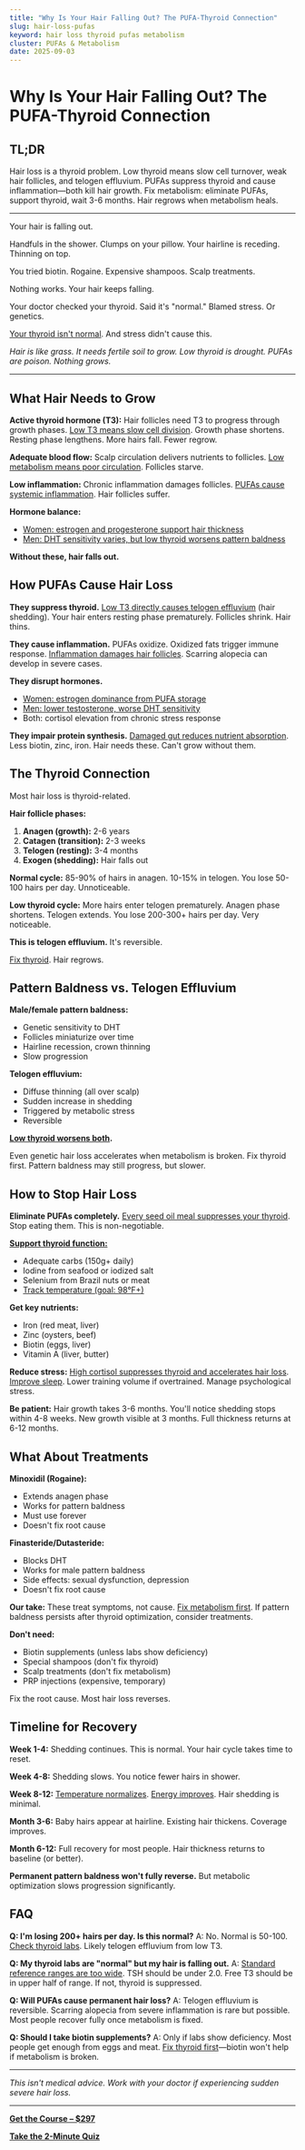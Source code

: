 ```yaml
---
title: "Why Is Your Hair Falling Out? The PUFA-Thyroid Connection"
slug: hair-loss-pufas
keyword: hair loss thyroid pufas metabolism
cluster: PUFAs & Metabolism
date: 2025-09-03
---
```


# Why Is Your Hair Falling Out? The PUFA-Thyroid Connection

## TL;DR

Hair loss is a thyroid problem. Low thyroid means slow cell turnover, weak hair follicles, and telogen effluvium. PUFAs suppress thyroid and cause inflammation—both kill hair growth. Fix metabolism: eliminate PUFAs, support thyroid, wait 3-6 months. Hair regrows when metabolism heals.

---

Your hair is falling out.

Handfuls in the shower. Clumps on your pillow. Your hairline is receding. Thinning on top.

You tried biotin. Rogaine. Expensive shampoos. Scalp treatments.

Nothing works. Your hair keeps falling.

Your doctor checked your thyroid. Said it's "normal." Blamed stress. Or genetics.

[Your thyroid isn't normal](/blog/thyroid-labs-interpretation). And stress didn't cause this.

*Hair is like grass. It needs fertile soil to grow. Low thyroid is drought. PUFAs are poison. Nothing grows.*

---

## What Hair Needs to Grow

**Active thyroid hormone (T3):**
Hair follicles need T3 to progress through growth phases. [Low T3 means slow cell division](/blog/seed-oils-and-thyroid). Growth phase shortens. Resting phase lengthens. More hairs fall. Fewer regrow.

**Adequate blood flow:**
Scalp circulation delivers nutrients to follicles. [Low metabolism means poor circulation](/blog/temperature-tracking-metabolism). Follicles starve.

**Low inflammation:**
Chronic inflammation damages follicles. [PUFAs cause systemic inflammation](/blog/pufas-inflammation). Hair follicles suffer.

**Hormone balance:**
- [Women: estrogen and progesterone support hair thickness](/blog/pufas-womens-hormones)
- [Men: DHT sensitivity varies, but low thyroid worsens pattern baldness](/blog/testosterone-pufas)

**Without these, hair falls out.**

## How PUFAs Cause Hair Loss

**They suppress thyroid.**
[Low T3 directly causes telogen effluvium](/blog/seed-oils-and-thyroid) (hair shedding). Your hair enters resting phase prematurely. Follicles shrink. Hair thins.

**They cause inflammation.**
PUFAs oxidize. Oxidized fats trigger immune response. [Inflammation damages hair follicles](/blog/pufas-inflammation). Scarring alopecia can develop in severe cases.

**They disrupt hormones.**
- [Women: estrogen dominance from PUFA storage](/blog/pufas-womens-hormones)
- [Men: lower testosterone, worse DHT sensitivity](/blog/testosterone-pufas)
- Both: cortisol elevation from chronic stress response

**They impair protein synthesis.**
[Damaged gut reduces nutrient absorption](/blog/pufas-gut-health). Less biotin, zinc, iron. Hair needs these. Can't grow without them.

## The Thyroid Connection

Most hair loss is thyroid-related.

**Hair follicle phases:**
1. **Anagen (growth):** 2-6 years
2. **Catagen (transition):** 2-3 weeks
3. **Telogen (resting):** 3-4 months
4. **Exogen (shedding):** Hair falls out

**Normal cycle:**
85-90% of hairs in anagen. 10-15% in telogen. You lose 50-100 hairs per day. Unnoticeable.

**Low thyroid cycle:**
More hairs enter telogen prematurely. Anagen phase shortens. Telogen extends. You lose 200-300+ hairs per day. Very noticeable.

**This is telogen effluvium.** It's reversible.

[Fix thyroid](/blog/seed-oils-and-thyroid). Hair regrows.

## Pattern Baldness vs. Telogen Effluvium

**Male/female pattern baldness:**
- Genetic sensitivity to DHT
- Follicles miniaturize over time
- Hairline recession, crown thinning
- Slow progression

**Telogen effluvium:**
- Diffuse thinning (all over scalp)
- Sudden increase in shedding
- Triggered by metabolic stress
- Reversible

**[Low thyroid worsens both](/blog/thyroid-labs-interpretation).**

Even genetic hair loss accelerates when metabolism is broken. Fix thyroid first. Pattern baldness may still progress, but slower.

## How to Stop Hair Loss

**Eliminate PUFAs completely.**
[Every seed oil meal suppresses your thyroid](/blog/seven-day-pufa-purge). Stop eating them. This is non-negotiable.

**[Support thyroid function:](/blog/seed-oils-and-thyroid)**
- Adequate carbs (150g+ daily)
- Iodine from seafood or iodized salt
- Selenium from Brazil nuts or meat
- [Track temperature (goal: 98°F+)](/blog/temperature-tracking-metabolism)

**Get key nutrients:**
- Iron (red meat, liver)
- Zinc (oysters, beef)
- Biotin (eggs, liver)
- Vitamin A (liver, butter)

**Reduce stress:**
[High cortisol suppresses thyroid and accelerates hair loss](/blog/anxiety-pufas). [Improve sleep](/blog/body-temperature-sleep). Lower training volume if overtrained. Manage psychological stress.

**Be patient:**
Hair growth takes 3-6 months. You'll notice shedding stops within 4-8 weeks. New growth visible at 3 months. Full thickness returns at 6-12 months.

## What About Treatments

**Minoxidil (Rogaine):**
- Extends anagen phase
- Works for pattern baldness
- Must use forever
- Doesn't fix root cause

**Finasteride/Dutasteride:**
- Blocks DHT
- Works for male pattern baldness
- Side effects: sexual dysfunction, depression
- Doesn't fix root cause

**Our take:**
These treat symptoms, not cause. [Fix metabolism first](/blog/seed-oils-and-thyroid). If pattern baldness persists after thyroid optimization, consider treatments.

**Don't need:**
- Biotin supplements (unless labs show deficiency)
- Special shampoos (don't fix thyroid)
- Scalp treatments (don't fix metabolism)
- PRP injections (expensive, temporary)

Fix the root cause. Most hair loss reverses.

## Timeline for Recovery

**Week 1-4:**
Shedding continues. This is normal. Your hair cycle takes time to reset.

**Week 4-8:**
Shedding slows. You notice fewer hairs in shower.

**Week 8-12:**
[Temperature normalizes](/blog/temperature-tracking-metabolism). [Energy improves](/blog/energy-crashes). Hair shedding is minimal.

**Month 3-6:**
Baby hairs appear at hairline. Existing hair thickens. Coverage improves.

**Month 6-12:**
Full recovery for most people. Hair thickness returns to baseline (or better).

**Permanent pattern baldness won't fully reverse.** But metabolic optimization slows progression significantly.

## FAQ

**Q: I'm losing 200+ hairs per day. Is this normal?**
A: No. Normal is 50-100. [Check thyroid labs](/blog/thyroid-labs-interpretation). Likely telogen effluvium from low T3.

**Q: My thyroid labs are "normal" but my hair is falling out.**
A: [Standard reference ranges are too wide](/blog/thyroid-labs-interpretation). TSH should be under 2.0. Free T3 should be in upper half of range. If not, thyroid is suppressed.

**Q: Will PUFAs cause permanent hair loss?**
A: Telogen effluvium is reversible. Scarring alopecia from severe inflammation is rare but possible. Most people recover fully once metabolism is fixed.

**Q: Should I take biotin supplements?**
A: Only if labs show deficiency. Most people get enough from eggs and meat. [Fix thyroid first](/blog/seed-oils-and-thyroid)—biotin won't help if metabolism is broken.

---

*This isn't medical advice. Work with your doctor if experiencing sudden severe hair loss.*

---

**[Get the Course – $297](https://buy.polar.sh/polar_cl_8P7Z3TGPlCzXSgbJ0MNkG3HrYyVlcumvIjDMu3YLrwH)**

**[Take the 2-Minute Quiz](/quiz)**
